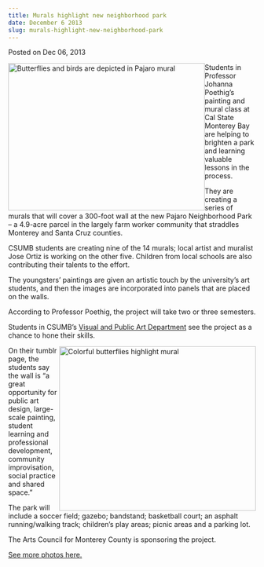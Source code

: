 ```yaml
---
title: Murals highlight new neighborhood park
date: December 6 2013
slug: murals-highlight-new-neighborhood-park
---
```





<span class="date">Posted on Dec 06, 2013    </span>
<p><img alt="Butterflies and birds are depicted in Pajaro mural" src="http://news.csumb.edu/sites/default/files/65/attachments/news/images/mural_for_web.jpg" style="float:left; width:400px; height:300px">Students in
Professor Johanna Poethig&#x2019;s painting and mural class at Cal State
Monterey Bay are helping to brighten a park and learning valuable
lessons in the process.</img></p>
<p>They are creating a series of murals that will cover a 300-foot
wall at the new Pajaro Neighborhood Park &#x2013; a 4.9-acre parcel in the
largely farm worker community that straddles Monterey and Santa
Cruz counties.</p>
<p>CSUMB students are creating nine of the 14 murals; local artist
and muralist Jose Ortiz is working on the other five. Children from
local schools are also contributing their talents to the
effort.</p>
<p>The youngsters&#x2019; paintings are given an artistic touch by the
university&#x2019;s art students, and then the images are incorporated
into panels that are placed on the walls.</p>
<p>According to Professor Poethig, the project will take two or
three semesters.</p>
<p>Students in CSUMB&#x2019;s <a href="http://vpa.csumb.edu" rel="nofollow">Visual and Public Art Department</a> see the project as
a chance to hone their skills.</p>
<p><img alt="Colorful butterflies highlight mural" src="http://news.csumb.edu/sites/default/files/65/attachments/news/images/pajaro_butterflies_for_web.jpg" style="float:right; width:400px; height:335px">On their tumblr
page, the students say the wall is &#x201C;a great opportunity for public
art design, large-scale painting, student learning and professional
development, community improvisation, social practice and shared
space.&#x201D;</img></p>
<p>The park will include a soccer field; gazebo; bandstand;
basketball court; an asphalt running/walking track; children&#x2019;s play
areas; picnic areas and a parking lot.</p>
<p>The Arts Council for Monterey County is sponsoring the
project.</p>
<p><a href="../../../../gallery/murals-highlight-pajaro-park.html" rel="nofollow">See more photos here.</a></p>





